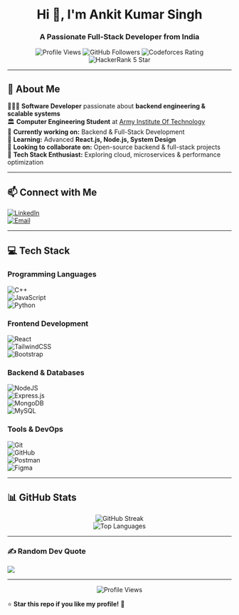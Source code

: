 <h1 align="center">Hi 👋, I'm Ankit Kumar Singh</h1>
<h3 align="center">A Passionate Full-Stack Developer from India</h3>

<p align="center">
  <img src="https://komarev.com/ghpvc/?username=ankit3200&label=Profile%20views&color=0e75b6&style=flat" alt="Profile Views" />
  <img src="https://img.shields.io/github/followers/ankit3200?label=Followers&style=social" alt="GitHub Followers" />
  <img src="https://img.shields.io/badge/Rating-Codeforces%201220-blue" alt="Codeforces Rating" />
  <img src="https://img.shields.io/badge/5⭐-HackerRank-brightgreen" alt="HackerRank 5 Star" />
</p>

---

## 💫 About Me  
👨🏻‍💻 **Software Developer** passionate about **backend engineering & scalable systems**  
🏛 **Computer Engineering Student** at [Army Institute Of Technology](https://www.aitpune.com/)  
🔭 **Currently working on:** Backend & Full-Stack Development  
🌱 **Learning:** Advanced **React.js, Node.js, System Design**  
👯 **Looking to collaborate on:** Open-source backend & full-stack projects  
🚀 **Tech Stack Enthusiast:** Exploring cloud, microservices & performance optimization  

---

## 📫 Connect with Me  
[![LinkedIn](https://img.shields.io/badge/linkedin-%230077B5.svg?style=for-the-badge&logo=linkedin&logoColor=white)](https://www.linkedin.com/in/ankit-kumar-singh-a9b817250/)  
[![Email](https://img.shields.io/badge/Gmail-D14836?style=for-the-badge&logo=gmail&logoColor=white)](mailto:ankit79382a@gmail.com)  
 

---

## 💻 Tech Stack  
### **Programming Languages**
![C++](https://img.shields.io/badge/c++-%2300599C.svg?style=for-the-badge&logo=c%2B%2B&logoColor=white)  
![JavaScript](https://img.shields.io/badge/javascript-%23323330.svg?style=for-the-badge&logo=javascript&logoColor=%23F7DF1E)  
![Python](https://img.shields.io/badge/python-3670A0?style=for-the-badge&logo=python&logoColor=ffdd54)  

### **Frontend Development**
![React](https://img.shields.io/badge/react-%2320232a.svg?style=for-the-badge&logo=react&logoColor=%2361DAFB)  
![TailwindCSS](https://img.shields.io/badge/tailwindcss-%2338B2AC.svg?style=for-the-badge&logo=tailwind-css&logoColor=white)  
![Bootstrap](https://img.shields.io/badge/bootstrap-%238511FA.svg?style=for-the-badge&logo=bootstrap&logoColor=white)  

### **Backend & Databases**
![NodeJS](https://img.shields.io/badge/node.js-6DA55F?style=for-the-badge&logo=node.js&logoColor=white)  
![Express.js](https://img.shields.io/badge/express.js-%23404d59.svg?style=for-the-badge&logo=express&logoColor=%2361DAFB)  
![MongoDB](https://img.shields.io/badge/MongoDB-%234ea94b.svg?style=for-the-badge&logo=mongodb&logoColor=white)  
![MySQL](https://img.shields.io/badge/mysql-4479A1.svg?style=for-the-badge&logo=mysql&logoColor=white)  

### **Tools & DevOps**
![Git](https://img.shields.io/badge/git-%23F05033.svg?style=for-the-badge&logo=git&logoColor=white)  
![GitHub](https://img.shields.io/badge/github-%23121011.svg?style=for-the-badge&logo=github&logoColor=white)  
![Postman](https://img.shields.io/badge/Postman-FF6C37?style=for-the-badge&logo=postman&logoColor=white)  
![Figma](https://img.shields.io/badge/figma-%23F24E1E.svg?style=for-the-badge&logo=figma&logoColor=white)  

---

## 📊 GitHub Stats  
<p align="center">
  <img src="https://github-readme-streak-stats.herokuapp.com/?user=ankit3200&theme=tokyonight" alt="GitHub Streak" />
  <br />
  <img src="https://github-readme-stats.vercel.app/api/top-langs/?username=ankit3200&theme=tokyonight&layout=compact" alt="Top Languages" />
</p>

---

### ✍ Random Dev Quote  
![](https://quotes-github-readme.vercel.app/api?type=horizontal&theme=tokyonight)

---

<p align="center">
  <img src="https://visitcount.itsvg.in/api?id=ankit3200&icon=3&color=1" alt="Profile Views" />
</p>

⭐ **Star this repo if you like my profile!** 🚀
